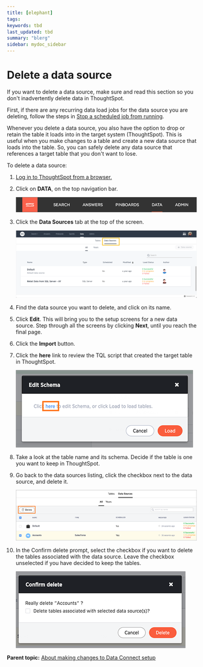 ```yaml
---
title: [elephant]
tags: 
keywords: tbd
last_updated: tbd
summary: "blerg"
sidebar: mydoc_sidebar
---
```

# Delete a data source

If you want to delete a data source, make sure and read this section so you don't inadvertently delete data in ThoughtSpot.

First, if there are any recurring data load jobs for the data source you are deleting, follow the steps in [Stop a scheduled job from running](stop_scheduled_job.html).

Whenever you delete a data source, you also have the option to drop or retain the table it loads into in the target system \(ThoughtSpot\). This is useful when you make changes to a table and create a new data source that loads into the table. So, you can safely delete any data source that references a target table that you don't want to lose.

To delete a data source:

1.   [Log in to ThoughtSpot from a browser.](../../../admin/setup/accessing.html#) 
2.   Click on **DATA**, on the top navigation bar. 

     ![](../../../shared/conrefs/../../images/data_icon.png "Data") 

3.  Click the **Data Sources** tab at the top of the screen.

    ![](../../../shared/conrefs/../../images/data_sources_tab_created.png "Data Sources tab")

4.   Find the data source you want to delete, and click on its name. 
5. Click **Edit**. This will bring you to the setup screens for a new data source. Step through all the screens by clicking **Next**, until you reach the final page. 
6.   Click the **Import** button. 
7. Click the **here** link to review the TQL script that created the target table in ThoughtSpot. 

     ![](../../../images/data_connect_edit_schema.png "Edit schema here link") 

8. Take a look at the table name and its schema. Decide if the table is one you want to keep in ThoughtSpot. 
9. Go back to the data sources listing, click the checkbox next to the data source, and delete it. 

     ![](../../../images/data_connect_delete_source.png "Delete a data source") 

10.  In the Confirm delete prompt, select the checkbox if you want to delete the tables associated with the data source. Leave the checkbox unselected if you have decided to keep the tables. 

     ![](../../../images/retain_tables_when_deleting_data_sources.png "Delete or retain associated tables") 


**Parent topic:** [About making changes to Data Connect setup](../../../data_connect/data_connect/making_changes/about_changing_etl_jobs.html)

